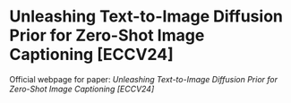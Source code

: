 # Unleashing Text-to-Image Diffusion Prior for Zero-Shot Image Captioning [ECCV24]

Official webpage for paper: *Unleashing Text-to-Image Diffusion Prior for Zero-Shot Image Captioning [ECCV24]*
